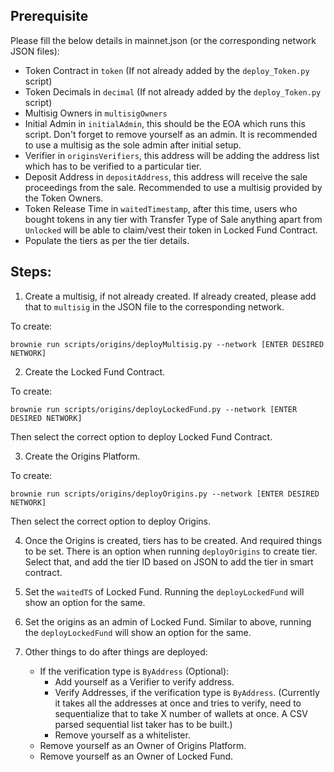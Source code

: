## Prerequisite

Please fill the below details in mainnet.json (or the corresponding network JSON files):
- Token Contract in `token` (If not already added by the `deploy_Token.py` script)
- Token Decimals in `decimal` (If not already added by the `deploy_Token.py` script)
- Multisig Owners in `multisigOwners`
- Initial Admin in `initialAdmin`, this should be the EOA which runs this script. Don't forget to remove yourself as an admin. It is recommended to use a multisig as the sole admin after initial setup.
- Verifier in `originsVerifiers`, this address will be adding the address list which has to be verified to a particular tier.
- Deposit Address in `depositAddress`, this address will receive the sale proceedings from the sale. Recommended to use a multisig provided by the Token Owners.
- Token Release Time in `waitedTimestamp`, after this time, users who bought tokens in any tier with Transfer Type of Sale anything apart from `Unlocked` will be able to claim/vest their token in Locked Fund Contract.
- Populate the tiers as per the tier details.

## Steps:

1. Create a multisig, if not already created. If already created, please add that to `multisig` in the JSON file to the corresponding network.

To create:

```
brownie run scripts/origins/deployMultisig.py --network [ENTER DESIRED NETWORK]
```

2. Create the Locked Fund Contract.

To create:

```
brownie run scripts/origins/deployLockedFund.py --network [ENTER DESIRED NETWORK]
```

Then select the correct option to deploy Locked Fund Contract.

3. Create the Origins Platform.

To create:

```
brownie run scripts/origins/deployOrigins.py --network [ENTER DESIRED NETWORK]
```

Then select the correct option to deploy Origins.

4. Once the Origins is created, tiers has to be created. And required things to be set. There is an option when running `deployOrigins` to create tier. Select that, and add the tier ID based on JSON to add the tier in smart contract.

5. Set the `waitedTS` of Locked Fund. Running the `deployLockedFund` will show an option for the same.

6. Set the origins as an admin of Locked Fund. Similar to above, running the `deployLockedFund` will show an option for the same.

7. Other things to do after things are deployed:
    - If the verification type is `ByAddress` (Optional):
        - Add yourself as a Verifier to verify address.
        - Verify Addresses, if the verification type is `ByAddress`. (Currently it takes all the addresses at once and tries to verify, need to sequentialize that to take X number of wallets at once. A CSV parsed sequential list taker has to be built.)
        - Remove yourself as a whitelister.
    - Remove yourself as an Owner of Origins Platform.
    - Remove yourself as an Owner of Locked Fund.